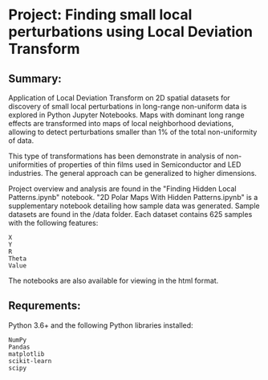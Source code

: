 # Project: Finding small local perturbations using Local Deviation Transform
## Summary:
Application of Local Deviation Transform on 2D spatial datasets for discovery of small local perturbations in long-range non-uniform data is explored in Python Jupyter Notebooks. Maps with dominant long range effects are transformed into maps of local neighborhood deviations, allowing to detect perturbations smaller than 1% of the total non-uniformity of data. 

This type of transformations has been demonstrate in analysis of non-uniformities of properties of thin films used in Semiconductor and LED industries. The general approach can be generalized to higher dimensions.  

Project overview and analysis are found in the "Finding Hidden Local Patterns.ipynb" notebook. "2D Polar Maps With Hidden Patterns.ipynb" is a supplementary notebook detailing how sample data was generated. Sample datasets are found in the /data folder. Each dataset contains 625 samples with the following features:

    X
    Y
    R
    Theta
    Value

The notebooks are also available for viewing in the html format.
## Requrements:
Python 3.6+ and the following Python libraries installed:

    NumPy
    Pandas
    matplotlib
    scikit-learn
    scipy


